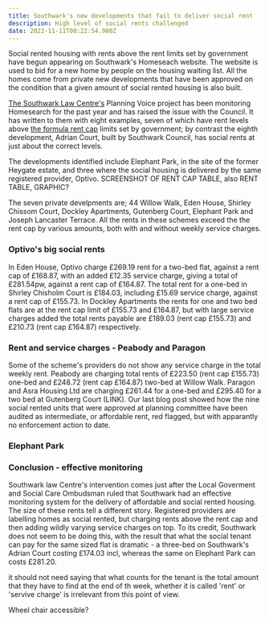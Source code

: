 ```yaml
---
title: Southwark's new developments that fail to deliver social rent
description: High level of social rents challenged
date: 2022-11-11T08:22:54.980Z
---
```

Social rented housing with rents above the rent limits set by government have begun appearing on Southwark's Homeseach website.  The website is used to bid for a new home by people on the housing waiting list.  All the homes come from private new developments that have been approved on the condition that a given amount of social rented housing is also built.  

[The Southwark Law Centre's](https://www.southwarklawcentre.org.uk/) Planning Voice project has been monitoring Homesearch for the past year and has raised the issue with the Council.  It has written to them with eight examples, seven of which have rent levels above [the formula rent cap](https://www.gov.uk/government/publications/rent-standard/limit-on-annual-rent-increases-2022-23-from-april-2022) limits set by government; by contrast the eighth development, Adrian Court, built by Southwark Council, has social rents at just about the correct levels.

The developments identified include Elephant Park, in the site of the former Heygate estate, and three where the social housing is delivered by the same registered provider, Optivo.  SCREENSHOT OF RENT CAP TABLE, also RENT TABLE, GRAPHIC?

The seven private develpments are; 44 Willow Walk, Eden House, Shirley Chissom Court, Dockley Apartments, Gutenberg Court, Elephant Park and Joseph Lancaster Terrace.  All the rents in these schemes exceed the the rent cap by various amounts, both with and without weekly service charges. 

### Optivo's big social rents

In Eden House, Optivo charge £269.19 rent for a two-bed flat, against a rent cap of £168.87, with an added £12.35 service charge, giving a total of £281.54pw, against a rent cap of £164.87.  The total rent for a one-bed in Shirley Chisholm Court is £184.03, including £15.69 service charge, against a rent cap of £155.73.  In Dockley Apartments the rents for one and two bed flats are at the rent cap limit of £155.73 and £164.87, but with large service charges added the total rents payable are £189.03 (rent cap £155.73) and £210.73 (rent cap £164.87) respectively.

### Rent and service charges - Peabody and Paragon 















Some of the scheme's providers do not show any service charge in the total weekly rent.  Peabody are charging total rents of £223.50 (rent cap £155.73) one-bed and £248.72 (rent cap £164.87) two-bed at Willow Walk.  Paragon and Asra Housing Ltd are charging £261.44 for a one-bed and £295.40 for a two bed at Gutenberg Court (LINK). Our last blog post showed how the nine social rented units that were approved at planning committee have been audited as intermediate, or affordable rent, red flagged, but with apparantly no enforcement action to date.

### Elephant Park









### Conclusion - effective monitoring

Southwark law Centre's intervention comes just after the Local Goverment and Social Care Ombudsman ruled that Southwark had an effective monitoring system for the delivery of affordable and social rented housing.  The size of these rents tell a different story.  Registered providers are labelling homes as social rented, but charging rents above the rent cap and then adding wildly varying service charges on top.  To its credit, Southwark does not seem to be doing this, with the result that what the social tenant can pay for the same sized flat is dramatic - a three-bed  on Southwark's Adrian Court costing £174.03 incl, whereas the same on Elephant Park can costs £281.20. 

it should not need saying that what counts for the tenant is the total amount that they have to find at the end of th week, whether it is called 'rent' or 'servive charge' is irrelevant from this point of view.

Wheel chair accessible?